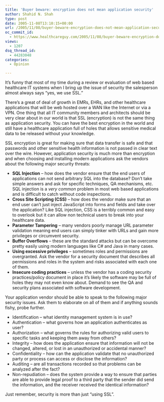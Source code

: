 ```yaml
---
title: 'Buyer beware: encryption does not mean application security'
author: Shahid N. Shah
type: post
date: 2005-11-08T13:10:15+00:00
url: /2005/11/08/buyer-beware-encryption-does-not-mean-application-security/
oc_commit_id:
  - https://www.healthcareguy.com/2005/11/08/buyer-beware-encryption-does-not-mean-application-security/1478768900
views:
  - 1207
dsq_thread_id:
  - 44283048
categories:
  - Opinion

---
```

It&#8217;s funny that most of my time during a review or evaluation of web based healthcare IT systems when I bring up the issue of security the salesperson almost always says &#8220;yes, we use SSL.&#8221;

There&#8217;s a great of deal of growth in EMRs, EHRs, and other healthcare applications that will be web hosted over a WAN like the Internet or via a VPN. One thing that all IT community members and architects should be very clear about in our world is that SSL (encryption) is not the same thing as application security. You can have the best encryption in the world and still have a healthcare application full of holes that allows sensitive medical data to be released without your knowledge.

SSL encryption is great for making sure that data transfer is safe and that passwords and other sensitive health information is not passed in clear text over the wire. However, application security is much more than encryption and when choosing and installing modern applications ask the vendors about the following major security threats:

  * **SQL Injection** &#8211; how does the vendor ensure that the end users of applications can not send arbitrary SQL into the database? Don&#8217;t take simple answers and ask for specific techniques, QA mechanisms, etc. SQL injection is a _very common_ problem in most web based applications and is difficult to catch without code inspections.
  * **Cross Site Scripting (CSS)** &#8211; how does the vendor make sure that an end user can&#8217;t just inject JavaScript into forms and fields and take over the application? Like SQL injection, CSS is a terribly common and easy to overlook but it can allow non technical users to break into your healthcare data.
  * **Parameter Tampering** &#8211; many vendors poorly manage URL parameter validation meaning end users can simply tinker with URLs and gain more privileges or circumvent security.
  * **Buffer Overflows** &#8211; these are the standard attacks but can be overcome pretty easily using modern languages like C# and Java in many cases.
  * **Using excessive privileges** &#8211; sometimes roles and permissions are overgranted. Ask the vendor for a security document that describes all permissions and roles in the system and risks associated with each one of them.
  * **Insecure coding practices** &#8211; unless the vendor has a coding security practices/policy document in place it&#8217;s likely the software may be full of holes they may not even know about. Demand to see the QA and security plans associated with software development.

Your application vendor should be able to speak to the following major security issues. Ask them to elaborate on all of them and if anything sounds fishy, probe further.

  * Identification &#8211; what identity management system is in use?
  * Authentication &#8211; what governs how an application authenticates as user?
  * Authorization &#8211; what governs the rules for authorizing valid users to specific tasks and keeping them away from others?
  * Integrity &#8211; how does the application ensure that information will not be changed, altered, or lost in an unauthorized or accidental manner?
  * Confidentiality &#8211; how can the application validate that no unauthorized party or process can access or disclose the information?
  * Auditing &#8211; are all transactions recorded so that problems can be analyzed after the fact?
  * Non-repudiation &#8211; does the system provide a way to ensure that parties are able to provide legal proof to a third party that the sender did send the information, and the receiver received the identical information? 

Just remember, security is more than just &#8220;using SSL&#8221;.